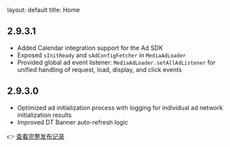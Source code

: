 layout: default
title: Home

## 2.9.3.1
- Added Calendar integration support for the Ad SDK
- Exposed `sInitReady` and `sAdConfigFetcher` in `MediaAdLoader`
- Provided global ad event listener: `MediaAdLoader.setAllAdListener` for unified handling of request, load, display, and click events

## 2.9.3.0
- Optimized ad initialization process with logging for individual ad network initialization results
- Improved DT Banner auto-refresh logic

👉 [查看完整发布记录](./ad_sdk_release_note.md)